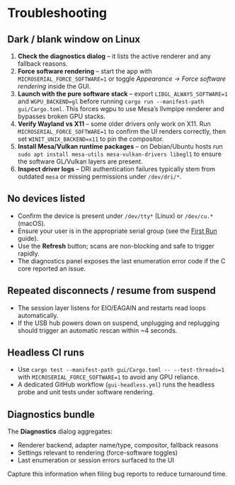 # Troubleshooting

## Dark / blank window on Linux

1. **Check the diagnostics dialog** – it lists the active renderer and any fallback reasons.
2. **Force software rendering** – start the app with `MICROSERIAL_FORCE_SOFTWARE=1` or toggle *Appearance → Force software rendering* inside the GUI.
3. **Launch with the pure software stack** – export `LIBGL_ALWAYS_SOFTWARE=1` and `WGPU_BACKEND=gl` before running `cargo run --manifest-path gui/Cargo.toml`. This forces wgpu to use Mesa’s llvmpipe renderer and bypasses broken GPU stacks.
4. **Verify Wayland vs X11** – some older drivers only work on X11. Run `MICROSERIAL_FORCE_SOFTWARE=1` to confirm the UI renders correctly, then set `WINIT_UNIX_BACKEND=x11` to pin the compositor.
5. **Install Mesa/Vulkan runtime packages** – on Debian/Ubuntu hosts run `sudo apt install mesa-utils mesa-vulkan-drivers libegl1` to ensure the software GL/Vulkan layers are present.
6. **Inspect driver logs** – DRI authentication failures typically stem from outdated `mesa` or missing permissions under `/dev/dri/*`.

## No devices listed

- Confirm the device is present under `/dev/tty*` (Linux) or `/dev/cu.*` (macOS).
- Ensure your user is in the appropriate serial group (see the [First Run](./first_run.md) guide).
- Use the **Refresh** button; scans are non-blocking and safe to trigger rapidly.
- The diagnostics panel exposes the last enumeration error code if the C core reported an issue.

## Repeated disconnects / resume from suspend

- The session layer listens for EIO/EAGAIN and restarts read loops automatically.
- If the USB hub powers down on suspend, unplugging and replugging should trigger an automatic rescan within ~4 seconds.

## Headless CI runs

- Use `cargo test --manifest-path gui/Cargo.toml -- --test-threads=1` with `MICROSERIAL_FORCE_SOFTWARE=1` to avoid any GPU reliance.
- A dedicated GitHub workflow (`gui-headless.yml`) runs the headless probe and unit tests under software rendering.

## Diagnostics bundle

The **Diagnostics** dialog aggregates:

- Renderer backend, adapter name/type, compositor, fallback reasons
- Settings relevant to rendering (force-software toggles)
- Last enumeration or session errors surfaced to the UI

Capture this information when filing bug reports to reduce turnaround time.
